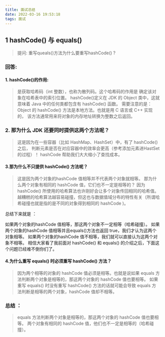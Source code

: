 ```yaml
---
title: 面试总结
date: 2022-03-16 19:53:18
tags: 面试
---
```

## 1 hashCode() 与 equals()
> 提问: 重写queals()方法为什么要重写hashCode() ?

###  回答:
#### 1. hashCode()的作用:
> 是获取哈希码（int 整数），也称为散列码。这个哈希码的作用是
确定该对象在哈希表中的索引位置。
hashCode()定义在 JDK 的 Object 类中，这就意味着 Java 中的任何类都包含有 hashCode() 函数。
需要注意的是： Object 的 hashCode() 方法是本地方法。也就是用 C 语言或 C++ 实现的，
该方法通常用来将对象的内存地址转换为整数之后返回。

###  2. 那为什么 JDK 还要同时提供这两个方法呢？

> 这是因为在一些容器（比如 HashMap、HashSet）中，有了 hashCode() 之后，
  判断元素是否在对应容器中的效率会更高（参考添加元素进HastSet的过程）！
  hashCode 帮助我们大大缩小了查找成本。

#### 3.那为什么不只提供 hashCode() 方法呢？

>这是因为两个对象的hashCode 值相等并不代表两个对象就相等。
那为什么两个对象有相同的 hashCode 值，它们也不一定是相等的？
因为 hashCode() 所使用的哈希算法也许刚好会让多个对象传回相同的哈希值。
越糟糕的哈希算法越容易碰撞，但这也与数据值域分布的特性有关（所谓哈希碰撞也就是指的是不同的对象得到相同的 hashCode )。

总结下来就是 ：

如果两个对象的hashCode 值相等，那这两个对象不一定相等（哈希碰撞）。
如果两个对象的hashCode 值相等并且equals()方法也返回 true，我们才认为这两个对象相等。
如果两个对象的hashCode 值不相等，我们就可以直接认为这两个对象不相等。
相信大家看了我前面对 hashCode() 和 equals() 的介绍之后，下面这个问题已经难不倒你们了。
#### 4.为什么重写 equals() 时必须重写 hashCode() 方法？
>因为两个相等的对象的 hashCode 值必须是相等。也就是说如果 equals 方法判断两个对象是相等的，那这两个对象的 hashCode 值也要相等。
如果重写 equals() 时没有重写 hashCode() 方法的话就可能会导致 equals 方法判断是相等的两个对象，hashCode 值却不相等。


### 总结 ：

>equals 方法判断两个对象是相等的，那这两个对象的 hashCode 值也要相等。
两个对象有相同的 hashCode 值，他们也不一定是相等的（哈希碰撞）。







